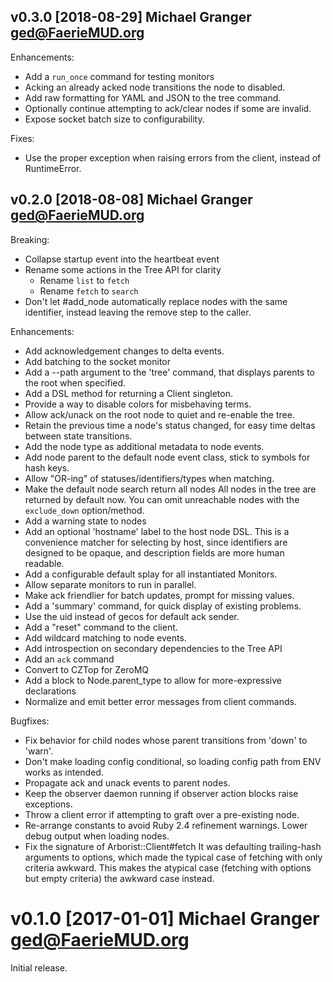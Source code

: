 ## v0.3.0 [2018-08-29] Michael Granger <ged@FaerieMUD.org>

Enhancements:

- Add a `run_once` command for testing monitors
- Acking an already acked node transitions the node to disabled.
- Add raw formatting for YAML and JSON to the tree command.
- Optionally continue attempting to ack/clear nodes if some are
  invalid.
- Expose socket batch size to configurability.

Fixes:

- Use the proper exception when raising errors from the client,
  instead of RuntimeError.



## v0.2.0 [2018-08-08] Michael Granger <ged@FaerieMUD.org>

Breaking:

- Collapse startup event into the heartbeat event
- Rename some actions in the Tree API for clarity
  * Rename `list` to `fetch`
  * Rename `fetch` to `search`
- Don't let #add_node automatically replace nodes with the same
  identifier, instead leaving the remove step to the caller.

Enhancements:

- Add acknowledgement changes to delta events.
- Add batching to the socket monitor
- Add a --path argument to the 'tree' command, that displays parents
  to the root when specified.
- Add a DSL method for returning a Client singleton.
- Provide a way to disable colors for misbehaving terms.
- Allow ack/unack on the root node to quiet and re-enable the tree.
- Retain the previous time a node's status changed, for easy time
  deltas between state transitions.
- Add the node type as additional metadata to node events.
- Add node parent to the default node event class, stick to symbols
  for hash keys.
- Allow "OR-ing" of statuses/identifiers/types when matching.
- Make the default node search return all nodes
  All nodes in the tree are returned by default now. You can omit
  unreachable nodes with the `exclude_down` option/method.
- Add a warning state to nodes
- Add an optional 'hostname' label to the host node DSL.
  This is a convenience matcher for selecting by host, since
  identifiers are designed to be opaque, and description fields are
  more human readable.
- Add a configurable default splay for all instantiated Monitors.
- Allow separate monitors to run in parallel.
- Make ack friendlier for batch updates, prompt for missing values.
- Add a 'summary' command, for quick display of existing problems.
- Use the uid instead of gecos for default ack sender.
- Add a "reset" command to the client.
- Add wildcard matching to node events.
- Add introspection on secondary dependencies to the Tree API
- Add an `ack` command
- Convert to CZTop for ZeroMQ
- Add a block to Node.parent_type to allow for more-expressive
  declarations
- Normalize and emit better error messages from client commands.

Bugfixes:

- Fix behavior for child nodes whose parent transitions from 'down' to
  'warn'.
- Don't make loading config conditional, so loading config path from
  ENV works as intended.
- Propagate ack and unack events to parent nodes.
- Keep the observer daemon running if observer action blocks raise
  exceptions.
- Throw a client error if attempting to graft over a pre-existing node.
- Re-arrange constants to avoid Ruby 2.4 refinement warnings. Lower
  debug output when loading nodes.
- Fix the signature of Arborist::Client#fetch
  It was defaulting trailing-hash arguments to options, which made the
  typical case of fetching with only criteria awkward. This makes the
  atypical case (fetching with options but empty criteria) the awkward
  case instead.


# v0.1.0 [2017-01-01] Michael Granger <ged@FaerieMUD.org>

Initial release.


